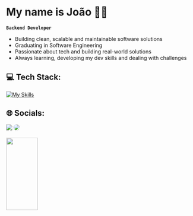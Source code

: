 # My name is João 🧑‍💻

**`Backend Developer`**
- Building clean, scalable and maintainable software solutions
- Graduating in Software Engineering
- Passionate about tech and building real-world solutions
- Always learning, developing my dev skills and dealing with challenges

## 💻 Tech Stack:
[![My Skills](https://skillicons.dev/icons?i=java,spring,mysql,postgres,docker,git,github,vscode)](https://skillicons.dev) 

## 🌐 Socials:
<div align="start"> 
<a href = "mailto:jhenrmm@gmail.com"> <img src="https://img.shields.io/badge/-Gmail-%23333?style=for-the-badge&logo=gmail&logoColor=white" target="_blank"></a>
<a href="https://www.linkedin.com/in/joão-miranda-4ab123321/" target="_blank"><img src="https://img.shields.io/badge/-LinkedIn-%230077B5?style=for-the-badge&logo=linkedin&logoColor=white" style="border-radius: 30px" target="_blank"></a> 
 </div>
 
 </br>
 
 <img width="41%" height="195px" src="https://github-readme-stats.vercel.app/api/top-langs/?username=jhenrmm&theme=dark&layout=compact" />
          
